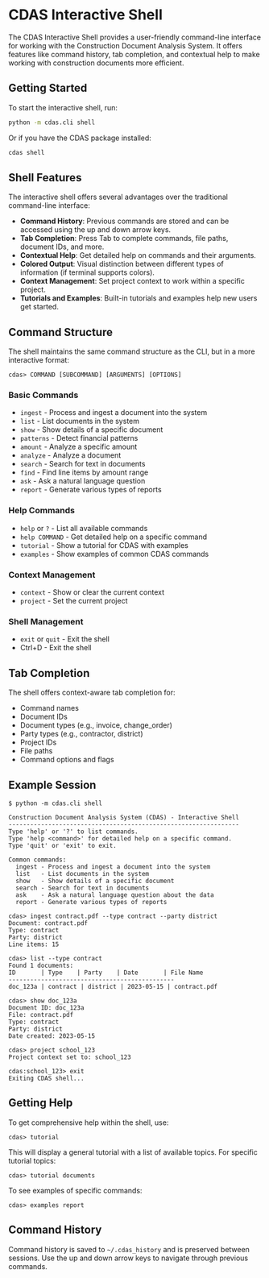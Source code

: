 # CDAS Interactive Shell

The CDAS Interactive Shell provides a user-friendly command-line interface for working with the Construction Document Analysis System. It offers features like command history, tab completion, and contextual help to make working with construction documents more efficient.

## Getting Started

To start the interactive shell, run:

```bash
python -m cdas.cli shell
```

Or if you have the CDAS package installed:

```bash
cdas shell
```

## Shell Features

The interactive shell offers several advantages over the traditional command-line interface:

- **Command History**: Previous commands are stored and can be accessed using the up and down arrow keys.
- **Tab Completion**: Press Tab to complete commands, file paths, document IDs, and more.
- **Contextual Help**: Get detailed help on commands and their arguments.
- **Colored Output**: Visual distinction between different types of information (if terminal supports colors).
- **Context Management**: Set project context to work within a specific project.
- **Tutorials and Examples**: Built-in tutorials and examples help new users get started.

## Command Structure

The shell maintains the same command structure as the CLI, but in a more interactive format:

```
cdas> COMMAND [SUBCOMMAND] [ARGUMENTS] [OPTIONS]
```

### Basic Commands

- `ingest` - Process and ingest a document into the system
- `list` - List documents in the system
- `show` - Show details of a specific document
- `patterns` - Detect financial patterns
- `amount` - Analyze a specific amount
- `analyze` - Analyze a document
- `search` - Search for text in documents
- `find` - Find line items by amount range
- `ask` - Ask a natural language question
- `report` - Generate various types of reports

### Help Commands

- `help` or `?` - List all available commands
- `help COMMAND` - Get detailed help on a specific command
- `tutorial` - Show a tutorial for CDAS with examples
- `examples` - Show examples of common CDAS commands

### Context Management

- `context` - Show or clear the current context
- `project` - Set the current project

### Shell Management

- `exit` or `quit` - Exit the shell
- Ctrl+D - Exit the shell

## Tab Completion

The shell offers context-aware tab completion for:

- Command names
- Document IDs
- Document types (e.g., invoice, change_order)
- Party types (e.g., contractor, district)
- Project IDs
- File paths
- Command options and flags

## Example Session

```
$ python -m cdas.cli shell

Construction Document Analysis System (CDAS) - Interactive Shell
----------------------------------------------------------------
Type 'help' or '?' to list commands.
Type 'help <command>' for detailed help on a specific command.
Type 'quit' or 'exit' to exit.

Common commands:
  ingest - Process and ingest a document into the system
  list   - List documents in the system
  show   - Show details of a specific document
  search - Search for text in documents
  ask    - Ask a natural language question about the data
  report - Generate various types of reports

cdas> ingest contract.pdf --type contract --party district
Document: contract.pdf
Type: contract
Party: district
Line items: 15

cdas> list --type contract
Found 1 documents:
ID       | Type    | Party    | Date       | File Name
----------------------------------------------
doc_123a | contract | district | 2023-05-15 | contract.pdf

cdas> show doc_123a
Document ID: doc_123a
File: contract.pdf
Type: contract
Party: district
Date created: 2023-05-15

cdas> project school_123
Project context set to: school_123

cdas:school_123> exit
Exiting CDAS shell...
```

## Getting Help

To get comprehensive help within the shell, use:

```
cdas> tutorial
```

This will display a general tutorial with a list of available topics. For specific tutorial topics:

```
cdas> tutorial documents
```

To see examples of specific commands:

```
cdas> examples report
```

## Command History

Command history is saved to `~/.cdas_history` and is preserved between sessions. Use the up and down arrow keys to navigate through previous commands.